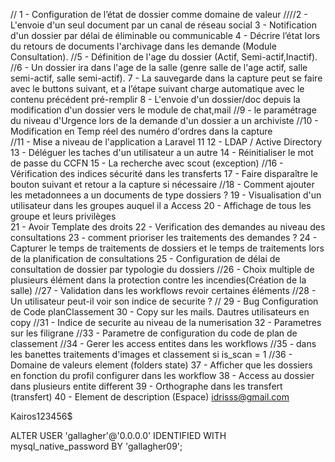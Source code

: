// 1 - Configuration de  l’état de dossier  comme domaine de valeur
////2 - L'envoie d'un seul document par un canal de réseau social
3 - Notification d'un dossier par délai de éliminable ou communicable
4  - Décrire l’état lors du retours de documents l'archivage dans les demande (Module Consultation).
//5 - Définition de l'age du dossier (Actif, Semi-actif,Inactif).
//6 - Un dossier ira dans l'age de la salle (genre salle de l'age actif, salle semi-actif, salle semi-actif).
7 - La sauvegarde dans la capture peut se faire avec le buttons suivant, et a l’étape suivant charge automatique avec le contenu précédent pré-remplir
8 - L'envoie d'un dossier/doc depuis la modification d'un dossier vers le module de chat,mail
//9  - le paramétrage du niveau d'Urgence lors  de la demande d'un dossier a un archiviste
//10 -  Modification en Temp réel des numéro d'ordres dans la capture  
//11 -  Mise a niveau de l'application a Laravel 11
12 - LDAP / Active Directory
13 - Déléguer les taches d'un utilisateur a un autre
14 - Réinitialiser le mot de passe du CCFN
15 - La recherche avec scout (exception)
//16 - Vérification des indices sécurité dans les transferts
17 -  Faire disparaître le bouton suivant et retour a la capture si nécessaire 
//18 - Comment ajouter les metadonnees a un documents de type dossiers ?
19 - Visualisation d'un utilisateur dans les groupes auquel il a Access
20 - Affichage de tous  les groupe et leurs  privilèges   
21 - Avoir Template des droits
22 - Verification des demandes au niveau des consultations
23 -  comment prioriser les traitements des demandes  ?
24 -  Capturer le temps de traitements de dossiers et le temps de traitements lors de la planification de consultations
25 - Configuration de délai de consultation de dossier par typologie du dossiers
//26 - Choix multiple de plusieurs élément dans la protection contre les incendies(Création de la salle)
//27 - Validation dans les workflows revoir certaines éléments
//28 - Un utilisateur peut-il voir son indice de securite ?
// 29 - Bug Configuration de Code planClassement 
30 -  Copy sur les mails. Dautres utilisateurs en copy
//31 -  Indice de securite au niveau de la numerisation
32 - Parametres sur les filigrane
//33 -  Parametre de configuration du code de plan de classement
//34 - Gerer les access entites dans les workflows
//35 - dans les banettes traitements d'images et classement si is_scan = 1
//36 -  Domaine de valeurs element (folders state)
37 -  Afficher que les dossiers en fonction du profil configurer dans les workflow
38 - Access au dossier dans plusieurs entite different
39 - Orthographe dans les transfert (transfert)
40 - Element de description (Espace)
idrisss@gmail.com

Kairos123456$


ALTER USER 'gallagher'@'0.0.0.0' IDENTIFIED WITH mysql_native_password BY 'gallagher09';












